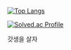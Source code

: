 <p align="center">
    
  [![Top Langs](https://gh-api.m3sigma.net/top-langs/?username=aeromaki&layout=donut-vertical&langs_count=100&size_weight=0.8&[exclude_langs]=HTML&[exclude_langs]=Jupyter%20Notebook)](https://github.com/aeromaki/github-readme-stats)
    
  [![Solved.ac Profile](http://mazassumnida.wtf/api/generate_badge?boj=persica)](https://solved.ac/persica)
</p>

갓생을 살자
